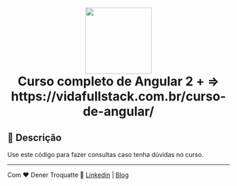 <h1 align="center">
  <img src="https://vidafullstack.com.br/wp-content/uploads/2020/07/angular.png" alt="" width="150">
  <br>
    Curso completo de Angular 2 + => https://vidafullstack.com.br/curso-de-angular/
</h1>

## :custard: Descrição

Use este código para fazer consultas caso tenha dúvidas no curso.

---

Com ♥ Dener Troquatte :wave: [Linkedin](https://www.linkedin.com/in/dener-s%C3%A3o-pedro-troquatte-ababa079/) | [Blog](https://vidafullstack.com.br/)
